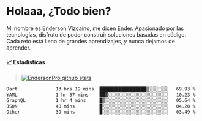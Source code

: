 
# Holaaa, ¿Todo bien?

Mi nombre es Enderson Vizcaíno, me dicen Ender. Apasionado por las tecnologías, disfruto de poder construir soluciones basadas en código. Cada reto está lleno de grandes aprendizajes, y nunca dejamos de aprender. 

#### :chart_with_upwards_trend: Estadisticas
> [![EndersonPro github stats](https://github-readme-stats.vercel.app/api?username=endersonpro&theme=vue-dark&show_icons=true)](https://github.com/anuraghazra/github-readme-stats) 


<!--START_SECTION:waka-->

```txt
Dart              13 hrs 19 mins  █████████████████▒░░░░░░░   69.93 %
YAML              1 hr 57 mins    ██▓░░░░░░░░░░░░░░░░░░░░░░   10.23 %
GraphQL           1 hr 4 mins     █▒░░░░░░░░░░░░░░░░░░░░░░░   05.64 %
JSON              48 mins         █░░░░░░░░░░░░░░░░░░░░░░░░   04.20 %
Other             39 mins         █░░░░░░░░░░░░░░░░░░░░░░░░   03.49 %
```

<!--END_SECTION:waka-->

[website]: https://endersonpro.github.io/portfolio/
[twitter]: https://twitter.com/endersonj_
[youtube]: https://youtube.com/ByEnderson
[instagram]: https://instagram.com/endersonvizc
[linkedin]: https://www.linkedin.com/in/enderson-vizcaino-2aa927175/
